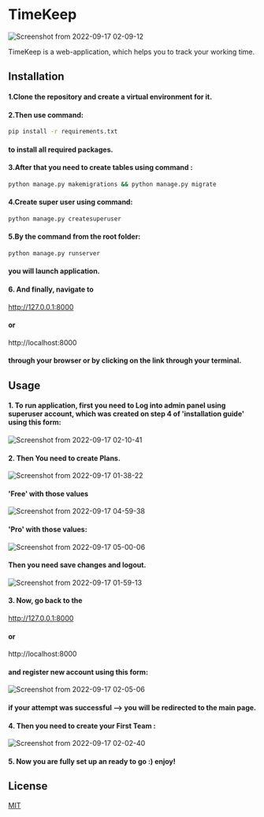 # TimeKeep
![Screenshot from 2022-09-17 02-09-12](https://user-images.githubusercontent.com/99011743/190829038-b1dce0ae-adcb-47de-9599-1b0c685de4c9.png)

TimeKeep is a web-application, which helps you to track your working time.

## Installation

#### 1.Clone the repository and create a virtual environment for it.

#### 2.Then use command:
```bash
pip install -r requirements.txt
```
#### to install all required packages.

####  3.After that you need to create tables using command :
```bash
python manage.py makemigrations && python manage.py migrate
```
#### 4.Create super user using command:
```bash
python manage.py createsuperuser
```
####  5.By the command from the root folder:
```bash
python manage.py runserver
```
#### you will launch application.


#### 6. And finally, navigate to 
http://127.0.0.1:8000
#### or 
http://localhost:8000

#### through your browser or by clicking on the link through your terminal.

## Usage

####  1. To run application, first you need to Log into admin panel using superuser account, which was created on step 4 of 'installation guide' using this form:

![Screenshot from 2022-09-17 02-10-41](https://user-images.githubusercontent.com/99011743/190829203-993f578e-1b89-40b6-8c5c-6ae25fcc0c1b.png)

####  2. Then You need to create Plans.



![Screenshot from 2022-09-17 01-38-22](https://user-images.githubusercontent.com/99011743/190827417-2139b963-4e24-4270-ac64-b9d1331ec53a.png)

####  'Free' with those values

![Screenshot from 2022-09-17 04-59-38](https://user-images.githubusercontent.com/99011743/190837996-36b4be1a-e9fe-46a3-a5c0-5e38bb485907.png)


####  'Pro' with those values:

![Screenshot from 2022-09-17 05-00-06](https://user-images.githubusercontent.com/99011743/190838001-32ffb69d-0a59-4ecf-b344-7828c524ba16.png)

####  Then you need save changes and logout.

![Screenshot from 2022-09-17 01-59-13](https://user-images.githubusercontent.com/99011743/190828674-527df2b8-b543-4c90-a8ee-9e37ddd69d9c.png)

####  3. Now, go back to the
http://127.0.0.1:8000
####  or 
http://localhost:8000

####  and register new account using this form: 

![Screenshot from 2022-09-17 02-05-06](https://user-images.githubusercontent.com/99011743/190828782-8e39f987-5509-4f67-9652-58b88f531693.png)

####  if your attempt was successful --> you will be redirected to the main page.

####  4. Then you need to create your First Team :

![Screenshot from 2022-09-17 02-02-40](https://user-images.githubusercontent.com/99011743/190828882-4ca1ed7c-37f0-4dfc-8ced-a79163f425d1.png)

####  5. Now you are fully set up an ready to go :) enjoy!


## License
[MIT](https://choosealicense.com/licenses/mit/)
